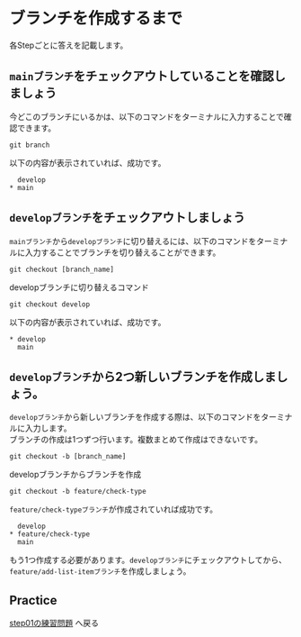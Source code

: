 # ブランチを作成するまで

各Stepごとに答えを記載します。

## `mainブランチ`をチェックアウトしていることを確認しましょう

今どこのブランチにいるかは、以下のコマンドをターミナルに入力することで確認できます。

```
git branch
```

以下の内容が表示されていれば、成功です。

```
  develop
* main
```

## `developブランチ`をチェックアウトしましょう

`mainブランチ`から`developブランチ`に切り替えるには、以下のコマンドをターミナルに入力することでブランチを切り替えることができます。

```
git checkout [branch_name]
```

developブランチに切り替えるコマンド

```
git checkout develop
```

以下の内容が表示されていれば、成功です。

```
* develop
  main
```

## `developブランチ`から2つ新しいブランチを作成しましょう。  

`developブランチ`から新しいブランチを作成する際は、以下のコマンドをターミナルに入力します。  
ブランチの作成は1つずつ行います。複数まとめて作成はできないです。

```
git checkout -b [branch_name]
```

developブランチからブランチを作成

```
git checkout -b feature/check-type
```

`feature/check-typeブランチ`が作成されていれば成功です。  

```
  develop
* feature/check-type
  main
```

もう1つ作成する必要があります。`developブランチ`にチェックアウトしてから、`feature/add-list-itemブランチ`を作成しましょう。

## Practice

[step01の練習問題](../../practice/step01/untilCreateBranch.md) へ戻る
